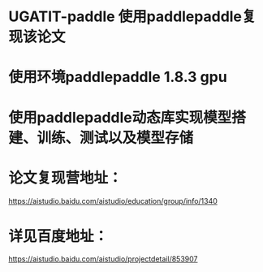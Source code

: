 # UGATIT-paddle 使用paddlepaddle复现该论文

# 使用环境paddlepaddle 1.8.3 gpu

# 使用paddlepaddle动态库实现模型搭建、训练、测试以及模型存储

# 论文复现营地址：
https://aistudio.baidu.com/aistudio/education/group/info/1340


# 详见百度地址：
https://aistudio.baidu.com/aistudio/projectdetail/853907

